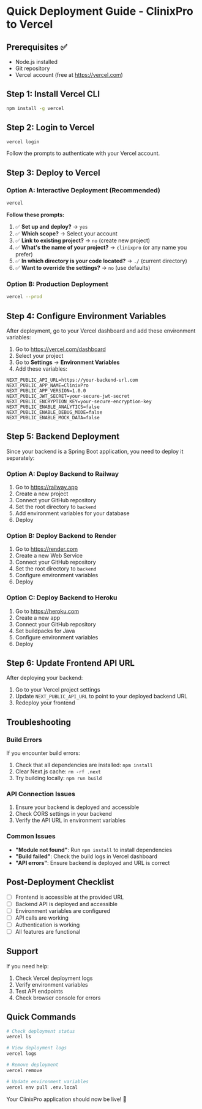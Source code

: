 # Quick Deployment Guide - ClinixPro to Vercel

## Prerequisites ✅
- Node.js installed
- Git repository
- Vercel account (free at https://vercel.com)

## Step 1: Install Vercel CLI
```bash
npm install -g vercel
```

## Step 2: Login to Vercel
```bash
vercel login
```
Follow the prompts to authenticate with your Vercel account.

## Step 3: Deploy to Vercel

### Option A: Interactive Deployment (Recommended)
```bash
vercel
```

**Follow these prompts:**
1. ✅ **Set up and deploy?** → `yes`
2. ✅ **Which scope?** → Select your account
3. ✅ **Link to existing project?** → `no` (create new project)
4. ✅ **What's the name of your project?** → `clinixpro` (or any name you prefer)
5. ✅ **In which directory is your code located?** → `./` (current directory)
6. ✅ **Want to override the settings?** → `no` (use defaults)

### Option B: Production Deployment
```bash
vercel --prod
```

## Step 4: Configure Environment Variables

After deployment, go to your Vercel dashboard and add these environment variables:

1. Go to https://vercel.com/dashboard
2. Select your project
3. Go to **Settings** → **Environment Variables**
4. Add these variables:

```
NEXT_PUBLIC_API_URL=https://your-backend-url.com
NEXT_PUBLIC_APP_NAME=ClinixPro
NEXT_PUBLIC_APP_VERSION=1.0.0
NEXT_PUBLIC_JWT_SECRET=your-secure-jwt-secret
NEXT_PUBLIC_ENCRYPTION_KEY=your-secure-encryption-key
NEXT_PUBLIC_ENABLE_ANALYTICS=false
NEXT_PUBLIC_ENABLE_DEBUG_MODE=false
NEXT_PUBLIC_ENABLE_MOCK_DATA=false
```

## Step 5: Backend Deployment

Since your backend is a Spring Boot application, you need to deploy it separately:

### Option A: Deploy Backend to Railway
1. Go to https://railway.app
2. Create a new project
3. Connect your GitHub repository
4. Set the root directory to `backend`
5. Add environment variables for your database
6. Deploy

### Option B: Deploy Backend to Render
1. Go to https://render.com
2. Create a new Web Service
3. Connect your GitHub repository
4. Set the root directory to `backend`
5. Configure environment variables
6. Deploy

### Option C: Deploy Backend to Heroku
1. Go to https://heroku.com
2. Create a new app
3. Connect your GitHub repository
4. Set buildpacks for Java
5. Configure environment variables
6. Deploy

## Step 6: Update Frontend API URL

After deploying your backend:
1. Go to your Vercel project settings
2. Update `NEXT_PUBLIC_API_URL` to point to your deployed backend URL
3. Redeploy your frontend

## Troubleshooting

### Build Errors
If you encounter build errors:
1. Check that all dependencies are installed: `npm install`
2. Clear Next.js cache: `rm -rf .next`
3. Try building locally: `npm run build`

### API Connection Issues
1. Ensure your backend is deployed and accessible
2. Check CORS settings in your backend
3. Verify the API URL in environment variables

### Common Issues
- **"Module not found"**: Run `npm install` to install dependencies
- **"Build failed"**: Check the build logs in Vercel dashboard
- **"API errors"**: Ensure backend is deployed and URL is correct

## Post-Deployment Checklist

- [ ] Frontend is accessible at the provided URL
- [ ] Backend API is deployed and accessible
- [ ] Environment variables are configured
- [ ] API calls are working
- [ ] Authentication is working
- [ ] All features are functional

## Support

If you need help:
1. Check Vercel deployment logs
2. Verify environment variables
3. Test API endpoints
4. Check browser console for errors

## Quick Commands

```bash
# Check deployment status
vercel ls

# View deployment logs
vercel logs

# Remove deployment
vercel remove

# Update environment variables
vercel env pull .env.local
```

Your ClinixPro application should now be live! 🎉 